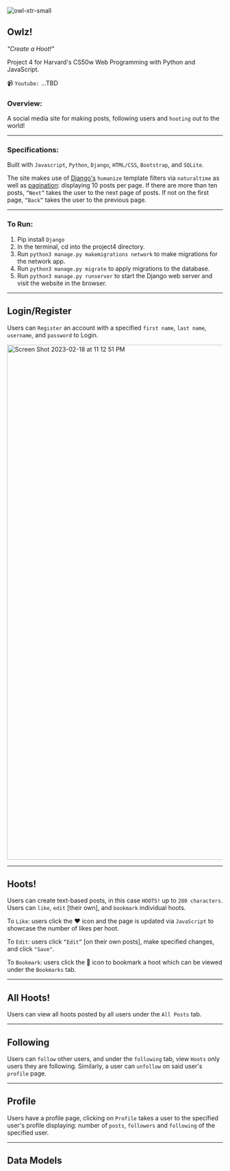 ![owl-xtr-small](https://user-images.githubusercontent.com/105305546/220189533-c1352f2c-fece-4db7-8793-bfb18f840a35.png)

## Owlz! 
*"Create a Hoot!"*

Project 4 for Harvard's CS50w Web Programming with Python and JavaScript.

📹 `Youtube:` ...TBD

### Overview:
A social media site for making posts, following users and `hooting` out to the world!

-----

### Specifications:
Built with `Javascript`, `Python`, `Django`, `HTML/CSS`, `Bootstrap`, and `SQLite`. 

The site makes use of [Django's](https://docs.djangoproject.com/en/4.1/ref/contrib/humanize/) `humanize` template filters via `naturaltime` as well as [pagination](https://docs.djangoproject.com/en/4.1/topics/pagination/): displaying 10 posts per page. If there are more than ten posts, `“Next”` takes the user to the next page of posts. If not on the first page, `“Back”` takes the user to the previous page.

-----

### To Run:
1. Pip install `Django`
2. In the terminal, cd into the project4 directory.
3. Run `python3 manage.py makemigrations network` to make migrations for the network app.
4. Run `python3 manage.py migrate` to apply migrations to the database.
5. Run `python3 manage.py runserver` to start the Django web server and visit the website in the browser.

-----

## Login/Register
Users can `Register` an account with a specified `first name`, `last name`, `username`, and `password` to Login.

<img width="1200" alt="Screen Shot 2023-02-18 at 11 12 51 PM" src="https://user-images.githubusercontent.com/105305546/219921840-2386bb05-9c16-41b8-9288-519405ff54e0.png">

-----

## Hoots!
Users can create text-based posts, in this case `HOOTS!` up to `280 characters`. Users can `like`, `edit` [their own], and `bookmark` individual hoots.

To `Like`: users click the :heart: icon and the page is updated via `JavaScript` to showcase the number of likes per hoot.

To `Edit`: users click `“Edit”` [on their own posts], make specified changes, and click `"Save"`.

To `Bookmark`: users click the 🔖 icon to bookmark a hoot which can be viewed under the `Bookmarks` tab.

-----

## All Hoots!
Users can view all hoots posted by all users under the `All Posts` tab.

-----

## Following
Users can `follow` other users, and under the `following` tab, view `Hoots` only users they are following. Similarly, a user can `unfollow` on said user's `profile` page.

-----

## Profile
Users have a profile page, clicking on `Profile` takes a user to the specified user's profile displaying: number of `posts`, `followers` and `following` of the specified user. 

-----

## Data Models
